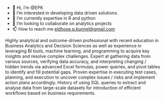 - 👋 Hi, I’m @EPK
- 👀 I’m interested in developing data driven solutions.
- 🌱 I’m currently expertise in R and python
- 💞️ I’m looking to collaborate on analytics projects
- 📫 How to reach me eldhose.p.kunnel@gmail.com

Highly analytical and outcome-driven professional with recent education in Business Analytics and Decision Sciences as well as experience in leveraging BI tools, machine learning, and programming to acquire key insights and resolve complex challenges. Expert at gathering data from various sources, verifying data accuracy, and interpreting changing / hidden trends via advanced Excel formulas, power queries, and pivot tables to identify and fill potential gaps. Proven expertise in executing test cases, planning, and execution to uncover complex issues / risks and implement action plans accordingly. History of using SQL queries to extract and analyse data from large-scale datasets for introduction of efficient workflows based on business requirements.


